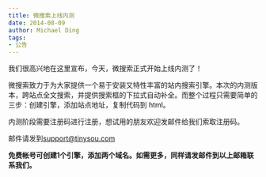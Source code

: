 ```yaml
---
title: 微搜索上线内测
date: 2014-08-09
author: Michael Ding
tags:
- 公告
---
```


我们很高兴地在这里宣布，今天，微搜索正式开始上线内测了！

微搜索致力于为大家提供一个易于安装又特性丰富的站内搜索引擎。本次的内测版本，跨站点全文搜索，并提供搜索框的下拉式自动补全。而整个过程只需要简单的三步：创建引擎，添加站点地址，复制代码到 html。

内测阶段需要注册码进行注册，想试用的朋友欢迎发邮件给我们索取注册码。

邮件请发到[support@tinysou.com](mailto:support@tinysou.com)

**免费帐号可创建1个引擎，添加两个域名。如需更多，同样请发邮件到以上邮箱联系我们。**

